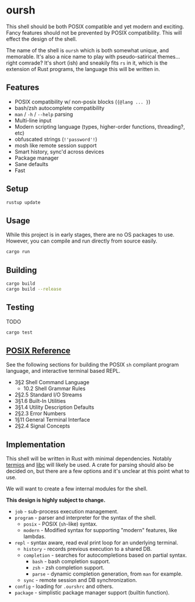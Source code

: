# oursh

This shell should be both POSIX compatible and yet modern and exciting. Fancy
features should not be prevented by POSIX compatibility. This will effect the
design of the shell.

The name of the shell is `oursh` which is both somewhat unique, and memorable.
It's also a nice name to play with pseudo-satirical themes... right comrade?
It's short (ish) and sneakily fits `rs` in it, which is the extension of Rust
programs, the language this will be written in.


## Features

- POSIX compatibility w/ non-posix blocks (`{@lang ... }`)
- bash/zsh autocomplete compatibility
- `man` / `-h` / `--help` parsing
- Multi-line input
- Modern scripting language (types, higher-order functions, threading?, etc)
- obfuscated strings (`!'password'!`)
- mosh like remote session support
- Smart history, sync'd across devices
- Package manager
- Sane defaults
- Fast

## Setup

```sh
rustup update
```

## Usage

While this project is in early stages, there are no OS packages to use. However,
you can compile and run directly from source easily.

```sh
cargo run
```


## Building

```sh
cargo build
cargo build --release
```


## Testing

TODO

```sh
cargo test
```


## [POSIX Reference][posix]

See the following sections for building the POSIX `sh` compliant program
language, and interactive terminal based REPL.

- 3§2 Shell Command Language
    - 10.2 Shell Grammar Rules
- 2§2.5 Standard I/O Streams
- 3§1.6 Built-In Utilities
- 3§1.4 Utility Description Defaults
- 2§2.3 Error Numbers
- 1§11 General Terminal Interface
- 2§2.4 Signal Concepts


## Implementation

This shell will be written in Rust with minimal dependencies. Notably
[termios][termios] and [libc][libc] will likely be used. A crate for parsing
should also be decided on, but there are a few options and it's unclear at this
point what to use.

We will want to create a few internal modules for the shell.

**This design is highly subject to change.**

- `job` - sub-process execution management.
- `program` - parser and interpreter for the syntax of the shell.
    - `posix` - POSIX (`sh`-like) syntax.
    - `modern` - Modified syntax for supporting "modern" features, like lambdas.
- `repl` - syntax aware, read eval print loop for an underlying terminal.
    - `history` - records previous execution to a shared DB.
    - `completion` - searches for autocompletions based on partial syntax.
        - `bash` - bash completion support.
        - `zsh` - zsh completion support.
        - `parse` - dynamic completion generation, from `man` for example.
    - `sync` - remote session and DB synchronization.
- `config` - loading for `.ourshrc` and others.
- `package` - simplistic package manager support (builtin function).


[posix]: http://pubs.opengroup.org/onlinepubs/9699919799/
[termios]: https://crates.io/crates/termios
[libc]: https://crates.io/crates/libc
